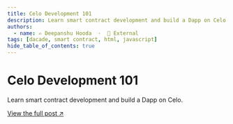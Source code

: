 ```yaml
---
title: Celo Development 101
description: Learn smart contract development and build a Dapp on Celo.
authors:
  - name: ✍️ Deepanshu Hooda  ·  🔗 External
tags: [dacade, smart contract, html, javascript]
hide_table_of_contents: true
---
```


# Celo Development 101

Learn smart contract development and build a Dapp on Celo.

[View the full post ↗️](https://dacade.org/communities/celo/courses/celo-development-101)

<!--truncate-->
